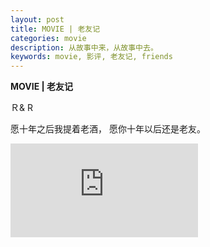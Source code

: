 ```yaml
---
layout: post
title: MOVIE | 老友记
categories: movie
description: 从故事中来，从故事中去。
keywords: movie, 影评, 老友记, friends
---
```

**MOVIE | 老友记**

Ｒ& R

愿十年之后我提着老酒， 愿你十年以后还是老友。

<iframe src="https://player.bilibili.com/player.html?aid=979021818&bvid=BV1Z44y1H7h2&cid=508455475&p=1" scrolling="no" border="0" frameborder="no" framespacing="0" allowfullscreen="true"> </iframe>

